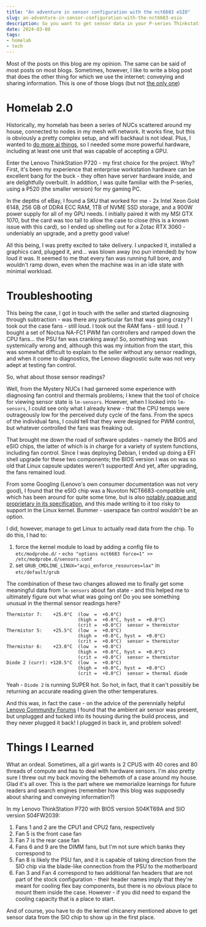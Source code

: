 ```yaml
---
title: "An adventure in sensor configuration with the nct6683 eSIO"
slug: an-adventure-in-sensor-configuration-with-the-nct6683-esio
description: So you want to get sensor data in your P-series Thinkstation?
date: 2024-03-08
tags:
- homelab
- tech
---
```


Most of the posts on this blog are my opinion. The same can be said of most posts on most blogs. Sometimes, however, I like to write a blog post that does the other thing for which we use the internet: conveying and sharing information. This is one of those blogs (but not [the only one](../all-about-the-senecadata-nuc5i5mybe/))

# Homelab 2.0
Historically, my homelab has been a series of NUCs scattered around my house, connected to nodes in my mesh wifi network. It works fine, but this is obviously a pretty complex setup, and wifi backhaul is not ideal. Plus, I wanted to [do more ai things](../automating-media-diet/), so I needed some more powerful hardware, including at least one unit that was capable of accepting a GPU.

Enter the Lenovo ThinkStation P720 - my first choice for the project. Why? First, it's been my experience that enterprise workstation hardware can be excellent bang for the buck - they often have server hardware inside, and are delightfully overbuilt. In addition, I was quite familiar with the P-series, using a P520 (the smaller version) for my gaming PC.

In the depths of eBay, I found a SKU that worked for me - 2x Intel Xeon Gold 6148, 256 GB of DDR4 ECC RAM, 1TB of NVME SSD storage, and a 900W power supply for all of my GPU needs. I initially paired it with my MSI GTX 1070, but the card was too tall to allow the case to close (this is a known issue with this card), so I ended up shelling out for a Zotac RTX 3060 - undeniably an upgrade, and a pretty good value!

All this being, I was pretty excited to take delivery. I unpacked it, installed a graphics card, plugged it, and... was blown away (no pun intended) by how loud it was. It seemed to me that every fan was running full bore, and wouldn't ramp down, even when the machine was in an idle state with minimal workload.

# Troubleshooting

This being the case, I got in touch with the seller and started diagnosing through subtraction - was there any particular fan that was going crazy? I took out the case fans - still loud. I took out the RAM fans - still loud. I bought a set of Noctua NA-FC1 PWM fan controllers and ramped down the CPU fans... the PSU fan was cranking away! So, something was systemically wrong and, although this was my intuition from the start, this was somewhat difficult to explain to the seller without any sensor readings, and when it come to diagnostics, the Lenovo diagnostic suite was not very adept at testing fan control.

So, what about those sensor readings?

Well, from the Mystery NUCs I had garnered some experience with diagnosing fan control and thermals problems; I knew that the tool of choice for viewing sensor state is `lm-sensors`. However, when I looked into `lm-sensors`, I could see only what I already knew - that the CPU temps were outrageously low for the perceived duty cycle of the fans. From the specs of the individual fans, I could tell that they *were* designed for PWM control, but whatever controlled the fans was freaking out.

That brought me down the road of software updates - namely the BIOS and eSIO chips, the latter of which is in charge for a variety of system functions, including fan control. Since I was deploying Debian, I ended up doing a  EFI shell upgrade for these two components; the BIOS version I was on was so old that Linux capsule updates weren't supported! And yet, after upgrading, the fans remained loud.

From some Googling (Lenovo's own consumer documentation was not very good), I found that the eSIO chip was a Nuvoton NCT6683-compatible unit, which has been around for quite some time, but is also [notably opaque and proprietary in its specification](https://docs.kernel.org/hwmon/nct6683.html), and this made writing to it too risky to support in the Linux kernel. Bummer - userspace fan control wouldn't be an option.

I did, however, manage to get Linux to actually read data from the chip. To do this, I had to:
1. force the kernel module to load by adding a config file to `etc/modprobe.d/` - `echo "options nct6683 force=1" >> /etc/modprobe.d/sensors.conf`
2. set `GRUB_CMDLINE_LINUX="acpi_enforce_resources=lax"` in `etc/default/grub`

The combination of these two changes allowed me to finally get some meaningful data from `lm-sensors` about fan state - and this helped me to ultimately figure out what what was going on! Do you see something unusual in the thermal sensor readings here?

```
Thermistor 7:    +25.0°C  (low  =  +0.0°C)
                          (high =  +0.0°C, hyst =  +0.0°C)
                          (crit =  +0.0°C)  sensor = thermistor
Thermistor 5:    +25.5°C  (low  =  +0.0°C)
                          (high =  +0.0°C, hyst =  +0.0°C)
                          (crit =  +0.0°C)  sensor = thermistor
Thermistor 6:    +23.0°C  (low  =  +0.0°C)
                          (high =  +0.0°C, hyst =  +0.0°C)
                          (crit =  +0.0°C)  sensor = thermistor
Diode 2 (curr): +120.5°C  (low  =  +0.0°C)
                          (high =  +0.0°C, hyst =  +0.0°C)
                          (crit =  +0.0°C)  sensor = thermal diode
```

Yeah - `Diode 2` is running SUPER hot. So hot, in fact, that it can't possibly be returning an accurate reading given the other temperatures. 

And this was, in fact the case - on the advice of the perennially helpful [Lenovo Community Forums](https://forums.lenovo.com/t5/ThinkStation-Workstations/P720-Loud-high-fan-speeds-mystery-diode-sensor/m-p/5295398) I found that the ambient air sensor was present, but unplugged and tucked into its housing during the build process, and they never plugged it back! I plugged in back in, and problem solved!

# Things I Learned
What an ordeal. Sometimes, all a girl wants is 2 CPUS with 40 cores and 80 threads of compute and has to deal with hardware sensors. I'm also pretty sure I threw out my back moving the behemoth of a case around my house. Glad it's all over. This is the part where we memorialize learnings for future readers and search engines (remember how this blog was supposedly about sharing and conveying information?)

In my Lenovo ThinkStation P720 with BIOS version S04KT69A and SIO version S04FW2039:

1. Fans 1 and 2 are the CPU1 and CPU2 fans, respectively
2. Fan 5 is the front case fan
3. Fan 7 is the rear case fan
4. Fans 6 and 9 are the DIMM fans, but I'm not sure which banks they correspond to
5. Fan 8 is likely the PSU fan, and it is capable of taking direction from the SIO chip via the blade-like connection from the PSU to the motherboard
6. Fan 3 and Fan 4 correspond to two additional fan headers that are not part of the stock configuration - their header names imply that they're meant for cooling flex bay components, but there is no obvious place to mount them inside the case. However - if you did need to expand the cooling capacity that is a place to start.

And of course, you have to do the kernel chicanery mentioned above to get sensor data from the SIO chip to show up in the first place.
